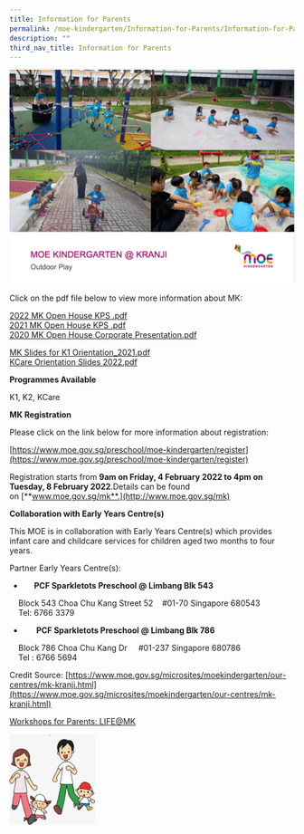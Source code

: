 ```yaml
---
title: Information for Parents
permalink: /moe-kindergarten/Information-for-Parents/Information-for-Parents/
description: ""
third_nav_title: Information for Parents
---
```

![](/images/MOE%20Kindergarten/Information%20for%20Parents/Information%20for%20Parents/I1.png)
  
  
Click on the pdf file below to view more information about MK:  
  
<a href="/files/MOE%20kindergarten/Information%20for%20Parents/2022%20MKOH%20Overview%20Presentation.pdf" target = "\_blank">2022 MK Open House KPS .pdf  
<a href="/files/MOE%20kindergarten/Information%20for%20Parents/2021%20MK%20Open%20House_KPS.pdf" target = "\_blank">2021 MK Open House KPS .pdf   
<a href="/files/MOE%20kindergarten/Information%20for%20Parents/2020%20MK%20Open%20House%20Corporate%20Presentation.pdf" target = "\_blank">2020 MK Open House Corporate Presentation.pdf
  
  
<a href="/files/MOE%20kindergarten/Information%20for%20Parents/MK%20Slides%20for%20K1%20Orientation_2021.pdf" target = "\_blank">MK Slides for K1 Orientation\_2021.pdf  
<a href="/files/MOE%20kindergarten/Information%20for%20Parents/KJKCC%202022%20KCare%20Orientation%20Slides%20002.pdf" target = "\_blank">KCare Orientation Slides 2022.pdf
  
  

[](https://www.moe.gov.sg/microsites/moekindergarten/our-centres/mk-kranji.html)

**Programmes Available**  
  
K1, K2, KCare

  
**MK Registration**  
  
Please click on the link below for more information about registration:  
  
[https://www.moe.gov.sg/preschool/moe-kindergarten/register](https://www.moe.gov.sg/preschool/moe-kindergarten/register)  
  

Registration starts from **9am on Friday, 4 February 2022 to 4pm on Tuesday, 8 February 2022**.Details can be found on [**www.moe.gov.sg/mk**.](http://www.moe.gov.sg/mk)

  

**Collaboration with Early Years Centre(s)**  
  
This MOE is in collaboration with Early Years Centre(s) which provides infant care and childcare services for children aged two months to four years.  
  
Partner Early Years Centre(s):  

  

*        **PCF Sparkletots Preschool @ Limbang Blk 543**

    Block 543 Choa Chu Kang Street 52    #01-70 Singapore 680543  
    Tel: 6766 3379

*         **PCF Sparkletots Preschool @ Limbang Blk 786**

    Block 786 Choa Chu Kang Dr     #01-237 Singapore 680786  
    Tel : 6766 5694  
  
Credit Source: [https://www.moe.gov.sg/microsites/moekindergarten/our-centres/mk-kranji.html](https://www.moe.gov.sg/microsites/moekindergarten/our-centres/mk-kranji.html)

  

[Workshops for Parents: LIFE@MK](/moe-kindergarten/Information-for-Parents/LIFE-at-MK/)

<img style="width:30%;height:50%" src="/images/MOE%20Kindergarten/Information%20for%20Parents/Information%20for%20Parents/I2.jpg">